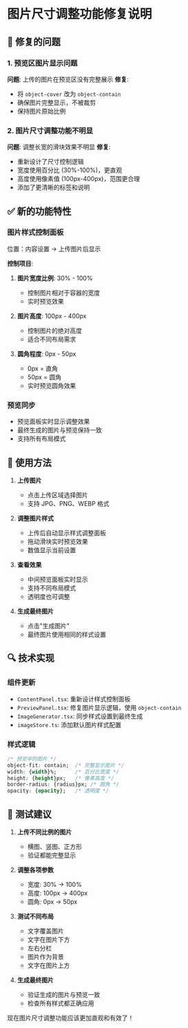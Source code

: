# 图片尺寸调整功能修复说明

## 🔧 修复的问题

### 1. 预览区图片显示问题
**问题**: 上传的图片在预览区没有完整展示
**修复**: 
- 将 `object-cover` 改为 `object-contain`
- 确保图片完整显示，不被裁剪
- 保持图片原始比例

### 2. 图片尺寸调整功能不明显
**问题**: 调整长宽的滑块效果不明显
**修复**:
- 重新设计了尺寸控制逻辑
- 宽度使用百分比 (30%-100%)，更直观
- 高度使用像素值 (100px-400px)，范围更合理
- 添加了更清晰的标签和说明

## ✅ 新的功能特性

### 图片样式控制面板
位置：内容设置 → 上传图片后显示

**控制项目**:
1. **图片宽度比例**: 30% - 100%
   - 控制图片相对于容器的宽度
   - 实时预览效果

2. **图片高度**: 100px - 400px  
   - 控制图片的绝对高度
   - 适合不同布局需求

3. **圆角程度**: 0px - 50px
   - 0px = 直角
   - 50px = 圆角
   - 实时预览圆角效果

### 预览同步
- 预览面板实时显示调整效果
- 最终生成的图片与预览保持一致
- 支持所有布局模式

## 🎯 使用方法

1. **上传图片**
   - 点击上传区域选择图片
   - 支持 JPG、PNG、WEBP 格式

2. **调整图片样式**
   - 上传后自动显示样式调整面板
   - 拖动滑块实时预览效果
   - 数值显示当前设置

3. **查看效果**
   - 中间预览面板实时显示
   - 支持不同布局模式
   - 透明度也可调整

4. **生成最终图片**
   - 点击"生成图片"
   - 最终图片使用相同的样式设置

## 🔍 技术实现

### 组件更新
- `ContentPanel.tsx`: 重新设计样式控制面板
- `PreviewPanel.tsx`: 修复图片显示逻辑，使用 `object-contain`
- `ImageGenerator.tsx`: 同步样式设置到最终生成
- `imageStore.ts`: 添加默认图片样式配置

### 样式逻辑
```css
/* 预览中的图片 */
object-fit: contain;  /* 完整显示图片 */
width: {width}%;      /* 百分比宽度 */
height: {height}px;   /* 像素高度 */
border-radius: {radius}px; /* 圆角 */
opacity: {opacity};   /* 透明度 */
```

## 📱 测试建议

1. **上传不同比例的图片**
   - 横图、竖图、正方形
   - 验证都能完整显示

2. **调整各项参数**
   - 宽度: 30% → 100%
   - 高度: 100px → 400px  
   - 圆角: 0px → 50px

3. **测试不同布局**
   - 文字覆盖图片
   - 文字在图片下方
   - 左右分栏
   - 图片作为背景
   - 文字在图片上方

4. **生成最终图片**
   - 验证生成的图片与预览一致
   - 检查所有样式都正确应用

现在图片尺寸调整功能应该更加直观和有效了！ 